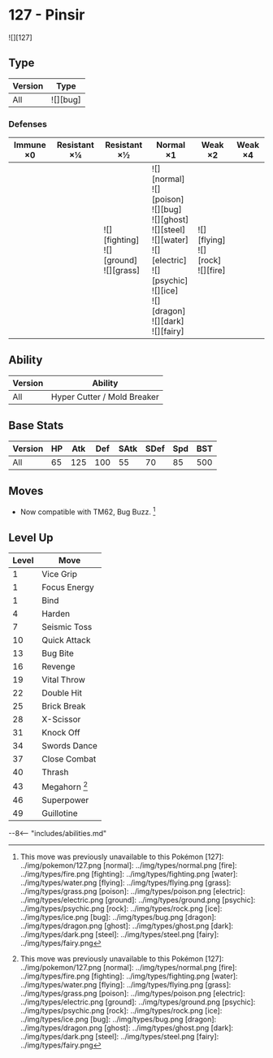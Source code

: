 # 127 - Pinsir
![][127]

## Type

Version | Type
---     | ---
All     | ![][bug]

### Defenses

Immune ×0 | Resistant ×¼ | Resistant ×½                                   | Normal ×1                                                                                                                                                                   | Weak ×2                                   | Weak ×4
---       | ---          | ---                                            | ---                                                                                                                                                                         | ---                                       | ---
&nbsp;    | &nbsp;       | ![][fighting]<br>![][ground]<br>![][grass]<br> | ![][normal]<br>![][poison]<br>![][bug]<br>![][ghost]<br>![][steel]<br>![][water]<br>![][electric]<br>![][psychic]<br>![][ice]<br>![][dragon]<br>![][dark]<br>![][fairy]<br> | ![][flying]<br>![][rock]<br>![][fire]<br> | &nbsp;

## Ability

Version | Ability
---     | ---
All     | Hyper Cutter / Mold Breaker

## Base Stats

Version | HP  | Atk | Def | SAtk | SDef | Spd | BST
---     | --- | --- | --- | ---  | ---  | --- | ---
All     | 65  | 125 | 100 | 55   | 70   | 85  | 500

## Moves

 - Now compatible with TM62, Bug Buzz. [^1]

## Level Up

Level | Move
---   | ---
1     | Vice Grip
1     | Focus Energy
1     | Bind
4     | Harden
7     | Seismic Toss
10    | Quick Attack
13    | Bug Bite
16    | Revenge
19    | Vital Throw
22    | Double Hit
25    | Brick Break
28    | X-Scissor
31    | Knock Off
34    | Swords Dance
37    | Close Combat
40    | Thrash
43    | Megahorn [^1]
46    | Superpower
49    | Guillotine


--8<-- "includes/abilities.md"

[^1]: This move was previously unavailable to this Pokémon
[127]: ../img/pokemon/127.png
[normal]: ../img/types/normal.png
[fire]: ../img/types/fire.png
[fighting]: ../img/types/fighting.png
[water]: ../img/types/water.png
[flying]: ../img/types/flying.png
[grass]: ../img/types/grass.png
[poison]: ../img/types/poison.png
[electric]: ../img/types/electric.png
[ground]: ../img/types/ground.png
[psychic]: ../img/types/psychic.png
[rock]: ../img/types/rock.png
[ice]: ../img/types/ice.png
[bug]: ../img/types/bug.png
[dragon]: ../img/types/dragon.png
[ghost]: ../img/types/ghost.png
[dark]: ../img/types/dark.png
[steel]: ../img/types/steel.png
[fairy]: ../img/types/fairy.png
